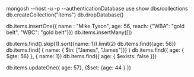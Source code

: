 mongosh --host <hostname> -u <mongouser> -p <mongopass> --authenticationDatabase <dbname>
use <dbname>
show dbs/collections
db.createCollection("items")
db.dropDatabase()

db.items.insertOne({ name : "Mike Tyson", age: 56, reach: {"WBA": "gold belt", "WBC": "gold belt"}})
db.items.insertMany([])

db.items.find().skip(1).sort({name: 1}).limit(2)
db.items.find({age: 56})
db.items.find( { name: { $in: ["James", "James"]}} )
db.items.find({ age: { $gte: 56} }, { name: 1})
db.items.find({ age: { $exists: false }})

db.items.updateOne({ age: 57}, {$set: {age: 44 } })